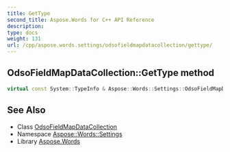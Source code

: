 ```yaml
---
title: GetType
second_title: Aspose.Words for C++ API Reference
description: 
type: docs
weight: 131
url: /cpp/aspose.words.settings/odsofieldmapdatacollection/gettype/
---
```

## OdsoFieldMapDataCollection::GetType method




```cpp
virtual const System::TypeInfo & Aspose::Words::Settings::OdsoFieldMapDataCollection::GetType() const override
```

## See Also

* Class [OdsoFieldMapDataCollection](../)
* Namespace [Aspose::Words::Settings](../../)
* Library [Aspose.Words](../../../)
